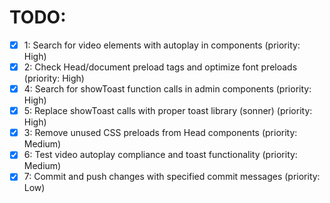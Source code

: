 # TODO:

- [x] 1: Search for video elements with autoplay in components (priority: High)
- [x] 2: Check Head/document preload tags and optimize font preloads (priority: High)
- [x] 4: Search for showToast function calls in admin components (priority: High)
- [x] 5: Replace showToast calls with proper toast library (sonner) (priority: High)
- [x] 3: Remove unused CSS preloads from Head components (priority: Medium)
- [x] 6: Test video autoplay compliance and toast functionality (priority: Medium)
- [x] 7: Commit and push changes with specified commit messages (priority: Low)
